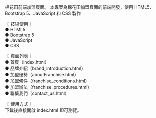 棉花田前端加盟頁面。
本專案為棉花田加盟頁面的前端開發，使用 HTML5、Bootstrap 5、JavaScript 和 CSS 製作  


〖 技術使用 〗  
● HTML5  
● Bootstrap 5  
● JavaScript  
● CSS  

〖 頁面列表 〗  
● 首頁（index.html）  
● 品牌介紹（brand_introduction.html）  
● 加盟優勢（aboutFranchise.html）  
● 加盟條件（franchise_conditions.html）  
● 加盟辦法（franchise_procedures.html）  
● 聯繫我們（contact_us.html）

〖 使用方式 〗  
下載後直接開啟 index.html 即可瀏覽。
